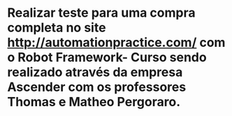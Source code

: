 # Realizar teste para uma compra completa no site http://automationpractice.com/ com o Robot Framework- Curso sendo realizado através da empresa Ascender com os professores Thomas e Matheo Pergoraro. 
 
